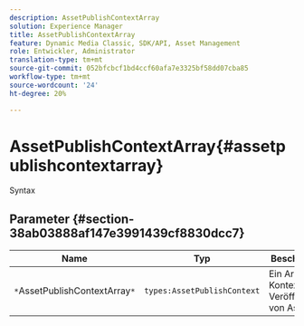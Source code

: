 ```yaml
---
description: AssetPublishContextArray
solution: Experience Manager
title: AssetPublishContextArray
feature: Dynamic Media Classic, SDK/API, Asset Management
role: Entwickler, Administrator
translation-type: tm+mt
source-git-commit: 052bfcbcf1bd4ccf60afa7e3325bf58dd07cba85
workflow-type: tm+mt
source-wordcount: '24'
ht-degree: 20%

---
```



# AssetPublishContextArray{#assetpublishcontextarray}

Syntax

## Parameter {#section-38ab03888af147e3991439cf8830dcc7}

| Name | Typ | Beschreibung |
|---|---|---|
| `*`AssetPublishContextArray`*` | `types:AssetPublishContext` | Ein Array mit Kontexten zum Veröffentlichen von Assets. |

